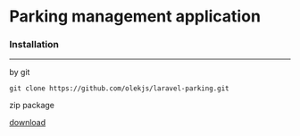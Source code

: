 <h1>Parking management application</h1>
<h3>Installation</h3>
<hr>
<p>by git</p>
<code>git clone https://github.com/olekjs/laravel-parking.git</code>
<p>zip package</p>
<a href="https://github.com/olekjs/laravel-parking/archive/master.zip"> download</a>
